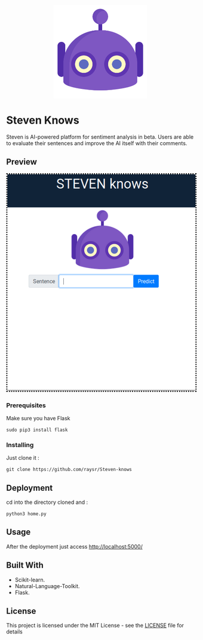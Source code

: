  <div align="center">
  <img src="https://github.com/raysr/Steven-knows/blob/master/static/robot.png?raw=true" alt="STEVEN" style="height:250px;width:250px;"></img></div>

# Steven Knows

Steven is AI-powered platform for sentiment analysis in beta. Users are able to evaluate their sentences and improve the AI itself with their comments.

## Preview
 <div align="center">
  <img src="https://github.com/raysr/Steven-knows/blob/master/static/screen.png?raw=true" alt="STEVEN" style="border-style: dotted;border-color:##0a111c;"></img></div>

### Prerequisites

Make sure you have Flask

```
sudo pip3 install flask
```

### Installing

Just clone it :

```
git clone https://github.com/raysr/Steven-knows
```

## Deployment

cd into the directory cloned and :

```
python3 home.py
```


## Usage

After the deployment just access <a href='http://localhost:5000/'>http://localhost:5000/</a>


## Built With

* Scikit-learn.
* Natural-Language-Toolkit.
* Flask.



## License

This project is licensed under the MIT License - see the [LICENSE](LICENSE) file for details
